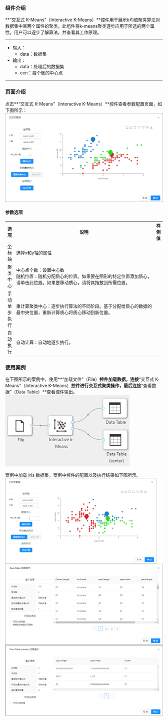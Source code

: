 ### 组件介绍
**“交互式 K-Means”（Interactive K-Means）**控件用于展示k均值聚类算法对数据集中某两个属性的聚类。此组件将k-means聚类逐步应用于所选的两个属性。用户可以逐步了解算法，并查看其工作原理。

<hr/>

- 输入：
  - data：数据集
- 输出：
  - data：处理后的数据集
  - cen：每个簇的中心点

<hr/>


### 页面介绍
点击**“交互式 K-Means”（Interactive K-Means）**控件查看参数配置页面，如下图所示：  
[ ![](/img/aistudio/clustering/interactive-kmeans/param.png) ](/img/aistudio/clustering/interactive-kmeans/param.png)

#### 参数选项
<table>
  <tr>
    <th>选项</th>
    <th width="650">说明</th>
    <th>样例值</th>
  </tr>
  <tr>
      <td>坐标轴</td> 
      <td>
      选择x和y轴的属性
      </td> 
      <td></td>
  </tr>
  <tr>
      <td>聚类中心</td> 
      <td>
      中心点个数：设置中心数<br/>
      随机位置：随机分配质心的位置。如果要在图形的特定位置添加质心，请单击此位置。如果要移动质心，请将其拖放到所需位置。
      </td> 
      <td></td>
  </tr>
  <tr>
      <td>手动单步执行</td> 
      <td>
      重计算聚类中心：逐步执行算法的不同阶段。基于分配给质心的数据的最中央位置，重新计算质心将质心移动到新位置。
      </td> 
      <td></td>
  </tr>
  <tr>
      <td>自动执行</td> 
      <td>
      自动计算：自动地逐步执行。
      </td> 
      <td></td>
  </tr>
</table>

### 使用案例
在下图所示的案例中，使用**“加载文件”（File）**控件加载数据，连接**“交互式 K-Means”（Interactive K-Means）**控件进行交互式聚类操作，最后连接**“查看数据”（Data Table）**查看控件输出。  
[ ![](/img/aistudio/clustering/interactive-kmeans/workflow.png) ](/img/aistudio/clustering/interactive-kmeans/workflow.png)

案例中加载 iris 数据集，案例中控件的配置以及执行结果如下图所示。  
[ ![](/img/aistudio/clustering/interactive-kmeans/workflow-result.png) ](/img/aistudio/clustering/interactive-kmeans/workflow-result.png)